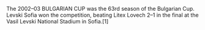 The 2002–03 BULGARIAN CUP was the 63rd season of the Bulgarian Cup. Levski Sofia won the competition, beating Litex Lovech 2–1 in the final at the Vasil Levski National Stadium in Sofia.[1]
